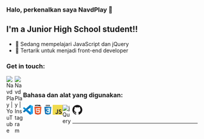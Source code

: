### Halo, perkenalkan saya NavdPlay 👋


## I'm a Junior High School student!!

- 🌱 Sedang mempelajari JavaScript dan jQuery
- 👀 Tertarik untuk menjadi front-end developer

### Get in touch:

[<img align="left" alt="NavdPlay | YouTube" width="22px" src="https://cdn.jsdelivr.net/npm/simple-icons@v3/icons/youtube.svg" />][youtube]
[<img align="left" alt="NavdPlay | Instagram" width="22px" src="https://cdn.jsdelivr.net/npm/simple-icons@v3/icons/instagram.svg" />][instagram]

<br />

### Bahasa dan alat yang digunakan:

<img align="left" alt="Visual Studio Code" width="26px" src="https://raw.githubusercontent.com/github/explore/80688e429a7d4ef2fca1e82350fe8e3517d3494d/topics/visual-studio-code/visual-studio-code.png" />
<img align="left" alt="HTML5" width="26px" src="https://raw.githubusercontent.com/github/explore/80688e429a7d4ef2fca1e82350fe8e3517d3494d/topics/html/html.png" />
<img align="left" alt="CSS3" width="26px" src="https://raw.githubusercontent.com/github/explore/80688e429a7d4ef2fca1e82350fe8e3517d3494d/topics/css/css.png" />
<img align="left" alt="JavaScript" width="26px" src="https://raw.githubusercontent.com/github/explore/80688e429a7d4ef2fca1e82350fe8e3517d3494d/topics/javascript/javascript.png" />
<img align="left" alt="jQuery" width="26px" src="https://www.shareicon.net/data/256x256/2016/07/14/606948_black_1024x1024.png" />
<img align="left" alt="GitHub" width="26px" src="https://raw.githubusercontent.com/github/explore/78df643247d429f6cc873026c0622819ad797942/topics/github/github.png" />

<br />
<br />

---
[youtube]: https://www.youtube.com/channel/UCgwESuPZOdWqw7Rz2L65t_g
[instagram]: https://instagram.com/NavdPlay
